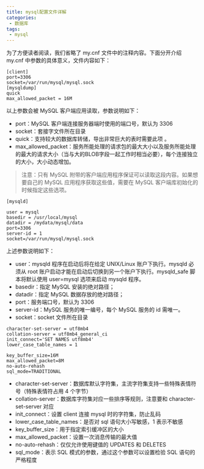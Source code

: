 ```yaml
---
title: mysql配置文件详解
categories:
 - 数据库
tags:
 - mysql
---
```


为了方便读者阅读，我们省略了 my.cnf 文件中的注释内容。下面分开介绍 my.cnf 中参数的具体意义，文件内容如下：

```
[client]
port=3306
socket=/var/run/mysql/mysql.sock
[mysqldump]
quick
max_allowed_packet = 16M
```

以上参数会被 MySQL 客户端应用读取，参数说明如下：

- port：MySQL 客户端连接服务器端时使用的端口号，默认为 3306
- socket：套接字文件所在目录
- quick：支持较大的数据库转储，导出非常巨大的表时需要此项 。
- max_allowed_packet：服务所能处理的请求包的最大大小以及服务所能处理的最大的请求大小（当与大的BLOB字段一起工作时相当必要），每个连接独立的大小，大小动态增加。

> 注意：只有 MySQL 附带的客户端应用程序保证可以读取这段内容。如果想要自己的 MySQL 应用程序获取这些值，需要在 MySQL 客户端库初始化的时候指定这些选项。

```
[mysqld]

user = mysql
basedir = /usr/local/mysql
datadir = /mydata/mysql/data
port=3306
server-id = 1
socket=/var/run/mysql/mysql.sock
```

上述参数说明如下：

- user：mysqld 程序在启动后将在给定 UNIX/Linux 账户下执行。mysqld 必须从 root 账户启动才能在启动后切换到另一个账户下执行。mysqld_safe 脚本将默认使用 user=mysql 选项来启动 mysqld 程序。
- basedir：指定 MySQL 安装的绝对路径；
- datadir：指定 MySQL 数据存放的绝对路径；
- port：服务端口号，默认为 3306
- server-id：MySQL 服务的唯一编号，每个 MySQL 服务的 id 需唯一。
- socket：socket 文件所在目录

```
character-set-server = utf8mb4
collation-server = utf8mb4_general_ci
init_connect='SET NAMES utf8mb4'
lower_case_table_names = 1

key_buffer_size=16M
max_allowed_packet=8M
no-auto-rehash
sql_mode=TRADITIONAL
```

- character-set-server：数据库默认字符集，主流字符集支持一些特殊表情符号（特殊表情符占用 4 个字节）
- collation-server：数据库字符集对应一些排序等规则，注意要和 character-set-server 对应
- init_connect：设置 client 连接 mysql 时的字符集，防止乱码
- lower_case_table_names：是否对 sql 语句大小写敏感，1 表示不敏感
- key_buffer_size：用于指定索引缓冲区的大小
- max_allowed_packet：设置一次消息传输的最大值
- no-auto-rehash：仅仅允许使用键值的 UPDATES 和 DELETES
- sql_mode：表示 SQL 模式的参数，通过这个参数可以设置检验 SQL 语句的严格程度
